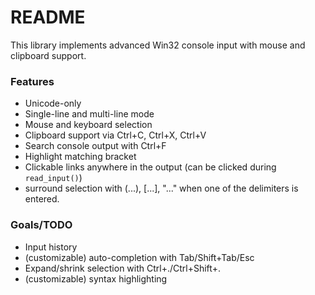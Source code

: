 # README #

This library implements advanced Win32 console input with mouse and clipboard support. 

### Features ###

* Unicode-only
* Single-line and multi-line mode
* Mouse and keyboard selection
* Clipboard support via Ctrl+C, Ctrl+X, Ctrl+V
* Search console output with Ctrl+F
* Highlight matching bracket
* Clickable links anywhere in the output (can be clicked during `read_input()`)
* surround selection with (...), [...], "..." when one of the delimiters is entered.

### Goals/TODO ###

* Input history
* (customizable) auto-completion with Tab/Shift+Tab/Esc
* Expand/shrink selection with Ctrl+./Ctrl+Shift+.
* (customizable) syntax highlighting